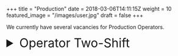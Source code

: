 +++
title = "Production"
date = 2018-03-06T14:11:15Z
weight = 10
featured_image = "/images/user.jpg"
draft = false
+++

We currently have several vacancies for Production Operators.

<!--more-->
<details>
<summary style="font-size:2rem;">Operator Two-Shift</summary>

#### Shift pattern and rates:

Rotating shifts (6am-2.15pm / 2.00-10:15pm) Monday to Friday

**£8.72 per hour starting rate, increases to £9.80 after probation & full training**

#### Main duties:

- Running of production machines producing wet wipes and laundry sheets
- Operating, monitoring, controlling and cleaning all plant and associated equipment
- Packing and manual handling as required
- Working in an accurate, efficient and cost-effective manner in order to meet production schedules

#### Requirements:

- Experience in machine operating desirable
- Enthusiastic and willing to learn
- Attention to detail
- Referenceable work history

#### Benefits:

- Comprehensive training programme
- Good progression opportunities including technical advancement where appropriate
</details>